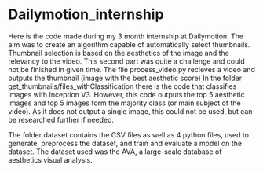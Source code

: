 # Dailymotion_internship
Here is the code made during my 3 month internship at Dailymotion.
The aim was to create an algorithm capable of automatically select thumbnails.
Thumbnail selection is based on the aesthetics of the image and the relevancy to the video.
This second part was quite a challenge and could not be finished in given time. 
The file process_video.py recieves a video and outputs the thumbnail (image with the best aesthetic score)
In the folder get_thumbnails/files_withClassification there is the code that classifies images with Inception V3.
However, this code outputs the top 5 aesthetic images and top 5 images form the majority class (or main subject of the video). As it does not output a single image, this could not be used, but can be researched further if needed.

The folder dataset contains the CSV files as well as 4 python files, used to generate, preprocess the dataset, and train and evaluate a model on the dataset. The dataset used was the AVA, a large-scale database of aesthetics visual analysis.
